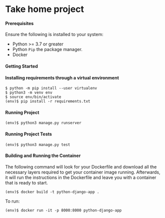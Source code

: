 # Take home project

#### Prerequisites
Ensure the following is installed to your system:

- Python >= 3.7 or greater
- Python `Pip` the package manager.
- Docker

#### Getting Started

#### Installing requirements through a virtual environment

```
$ python -m pip install --user virtualenv
$ python3 -m venv env
$ source env/bin/activate
(env)$ pip install -r requirements.txt
```
#### Running Project

```
(env)$ python3 manage.py runserver
```

#### Running Project Tests

```
(env)$ python3 manage.py test
```

#### Building and Running the Container
The following command will look for your Dockerfile and download 
all the necessary layers required to get your container image running. 
Afterwards, it will run the instructions in the Dockerfile and leave 
you with a container that is ready to start.

```
(env)$ docker build -t python-django-app .
```

To run:
```
(env)$ docker run -it -p 8000:8000 python-django-app
```
